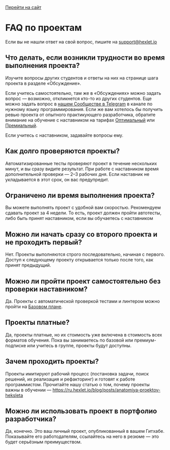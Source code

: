 [Перейти на сайт](https://ru.hexlet.io)

# FAQ по проектам

Если вы не нашли ответ на свой вопрос, пишите на support@hexlet.io

## Что делать, если возникли трудности во время выполнения проекта?

Изучите вопросы других студентов и ответы на них на странице шага проекта в разделе «Обсуждение».

Если учитесь самостоятельно, там же в «Обсуждениях» можно задать вопрос — возможно, откликнется кто-то из других студентов. Еще можно задать вопрос в [нашем Cообществе в Telegram](https://help.hexlet.io/article/20443) в канале по нужному языку программирования. Если же вам хотелось бы получить ревью проекта от опытного практикующего разработчика, обратите внимание на обучение с наставником на тарифах [Оптимальный](https://help.hexlet.io/article/20504) или [Премиальный](https://help.hexlet.io/article/20505).

Если учитесь с наставником, задавайте вопросы ему.

## Как долго проверяются проекты?

Автоматизированные тесты проверяют проект в течение нескольких минут, и вы сразу видите результат. При работе с наставником время дополнительной проверки — 2–3 рабочих дня. Если наставник не укладывается в этот срок, он вас предупредит.

## Ограничено ли время выполнения проекта?

Вы можете выполнять проект с удобной вам скоростью. Рекомендуем сдавать проект за 4 недели. То есть, проект должен пройти автотесты, либо быть принят наставником, если вы обучаетесь с наставником

## Можно ли начать сразу со второго проекта и не проходить первый?

Нет. Проекты выполняются строго последовательно, начиная с первого. Доступ к следующему проекту открывается только после того, как принят предыдущий.

## Можно ли пройти проект самостоятельно без проверки наставником?

Да. Проекты с автоматической проверкой тестами и линтером можно пройти на [Базовом плане](https://help.hexlet.io/article/20459).

## Проекты платные?

Да, проекты платные, но их стоимость уже включена в стоимость всех форматов обучения. Пока вы занимаетесь по базовой или премиум-подписке или учитесь в группе, проекты будут доступны.

## Зачем проходить проекты?

Проекты имитируют рабочий процесс (постановка задачи, поиск решений, их реализация и рефакторинг) и готовят к работе программистом. Прочитайте нашу статью о том, почему проекты важны в обучении — <https://ru.hexlet.io/blog/posts/anatomiya-proektov-heksleta>

## Можно ли использовать проект в портфолио разработчика?

Да, конечно. Это ваш личный проект, опубликованный в вашем Гитхабе. Показывайте его работодателям, ссылайтесь на него в резюме — это будет серьёзным преимуществом.
